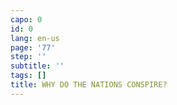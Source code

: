 ```yaml
---
capo: 0
id: 0
lang: en-us
page: '77'
step: ''
subtitle: ''
tags: []
title: WHY DO THE NATIONS CONSPIRE?
---
```

